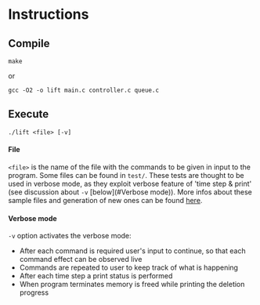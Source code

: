 # Instructions

## Compile

```
make

```
or

```
gcc -O2 -o lift main.c controller.c queue.c
```

## Execute

```
./lift <file> [-v]
```
#### File
`<file>` is the name of the file with the commands to be given in input to the program.
Some files can be found in `test/`. These tests are thought to be used in verbose mode, as they exploit verbose feature of 'time step & print' (see discussion about `-v` [below](#Verbose mode)). More infos about these sample files and generation of new ones can be found [here](tests/FILES_DESCRIPTION.md).

#### Verbose mode
`-v` option activates the verbose mode:
- After each command is required user's input to continue, so that each command effect can be observed live
- Commands are repeated to user to keep track of what is happening
- After each time step a print status is performed
- When program terminates memory is freed while printing the deletion progress

